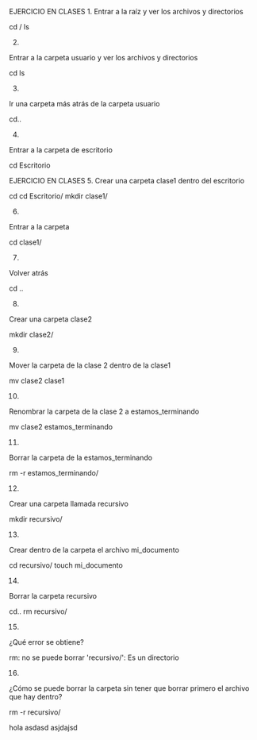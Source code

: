 EJERCICIO EN CLASES
1.
Entrar a la raíz y ver los archivos y directorios

 cd /
 ls

2.
Entrar a la carpeta usuario y ver los archivos y 
directorios

 cd
 ls

3.
Ir una carpeta más atrás de la carpeta usuario

cd..

4.
Entrar a la carpeta de escritorio

 cd Escritorio

 EJERCICIO EN CLASES
5.
Crear una carpeta clase1 dentro del escritorio

cd
cd Escritorio/
mkdir clase1/

6.
Entrar a la carpeta

cd clase1/

7.
Volver atrás

cd ..

8.
Crear una carpeta clase2

mkdir clase2/

9.
Mover la carpeta de la clase 2 dentro de la clase1

mv clase2 clase1

10.
Renombrar la carpeta de la clase 2 a estamos_terminando

mv clase2 estamos_terminando

11.
Borrar la carpeta de la 
estamos_terminando

rm -r estamos_terminando/

12.
Crear una carpeta llamada recursivo

mkdir recursivo/

13.
Crear dentro de la carpeta el archivo mi_documento

cd recursivo/
touch mi_documento

14.
Borrar la carpeta recursivo

cd.. 
rm recursivo/

15.
¿Qué error se obtiene?

rm: no se puede borrar 'recursivo/': Es un directorio


16.
¿Cómo se puede borrar la carpeta sin tener que borrar primero el 
archivo que hay dentro?

rm -r recursivo/


hola asdasd asjdajsd